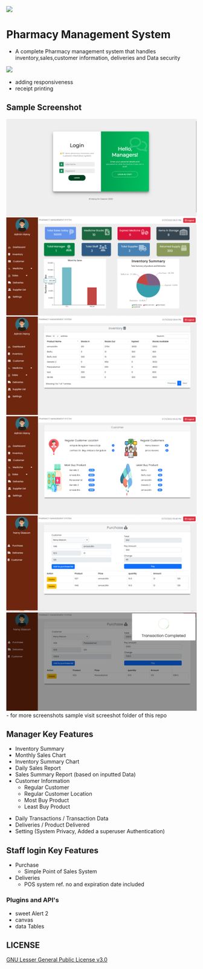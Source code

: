 <kbd> <img  src='https://img.shields.io/badge/Current%20Release%20Version-v2.0.0-brightgreen'/></kbd>
# Pharmacy Management System
- A complete Pharmacy management system that handles inventory,sales,customer information,
deliveries and Data security

<kbd> <img  src='https://img.shields.io/badge/Upcoming%20Release-v.2.2.0-brightgreen'/></kbd>
* adding responsiveness
* receipt printing
## Sample Screenshot
<img src="screenshot/login.png" alt="Pharmacy management system github">
<img src="screenshot/dashboard.png" alt="Pharmacy management system github">
<img src="screenshot/inventory.png" alt="Pharmacy management system github">
<img src="screenshot/customer.png" alt="Pharmacy management system github">
<img src="screenshot/staffPOS.png" alt="Pharmacy management system github">
<img src="screenshot/sampleTransac.png" alt="Pharmacy management system github">
      - for more screenshots sample visit screeshot folder of this repo

## Manager Key Features
* Inventory Summary
* Monthly Sales Chart
* Inventory Summary Chart
* Daily Sales Report
* Sales Summary Report (based on inputted Data)
* Customer Information
   - Regular Customer
   - Regular Customer Location
   - Most Buy Product
   - Least Buy Product
 - Daily Transactions / Transaction Data
 - Deliveries / Product Delivered
 - Setting (System Privacy, Added a superuser Authentication)

## Staff login Key Features
- Purchase
    - Simple Point of Sales System
- Deliveries
    - POS system ref. no and expiration date included

### Plugins and API's
 - sweet Alert 2
 - canvas
 - data Tables


## LICENSE
[GNU Lesser General Public License v3.0](LICENSE)
